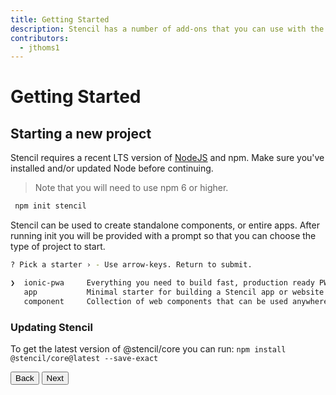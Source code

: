 ```yaml
---
title: Getting Started
description: Stencil has a number of add-ons that you can use with the build process.
contributors:
  - jthoms1
---
```

# Getting Started

## Starting a new project

Stencil requires a recent LTS version of [NodeJS](https://nodejs.org/) and npm. Make sure you've installed and/or updated Node before continuing.

> Note that you will need to use npm 6 or higher.

```bash
 npm init stencil
```

Stencil can be used to create standalone components, or entire apps. After running init
you will be provided with a prompt so that you can choose the type of project to start.

```bash
? Pick a starter › - Use arrow-keys. Return to submit.

❯  ionic-pwa     Everything you need to build fast, production ready PWAs
   app           Minimal starter for building a Stencil app or website
   component     Collection of web components that can be used anywhere
```


### Updating Stencil

To get the latest version of @stencil/core you can run:
`npm install @stencil/core@latest --save-exact`

<stencil-route-link url="/docs/browser-support" router="#router" custom="true">
  <button class="pull-left btn btn--secondary">
    Back
  </button>
</stencil-route-link>

<stencil-route-link url="/docs/my-first-component" custom="true">
  <button class="pull-right btn btn--primary">
    Next
  </button>
</stencil-route-link>
